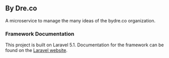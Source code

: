 ## By Dre.co

A microservice to manage the many ideas of the bydre.co organization.

### Framework Documentation

This project is built on Laravel 5.1. Documentation for the framework can be found on the [Laravel website](http://laravel.com/docs).
